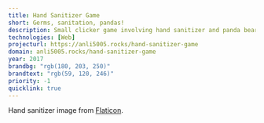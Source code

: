 ```yaml
---
title: Hand Sanitizer Game
short: Germs, sanitation, pandas!
description: Small clicker game involving hand sanitizer and panda bears. Dedicated to CTY Fast Paced High-School Biology JHU 17.1.
technologies: [Web]
projecturl: https://anli5005.rocks/hand-sanitizer-game
domain: anli5005.rocks/hand-sanitizer-game
year: 2017
brandbg: "rgb(180, 203, 250)"
brandtext: "rgb(59, 120, 246)"
priority: -1
quicklink: true
---
```


Hand sanitizer image from [Flaticon](https://flaticon.com).
